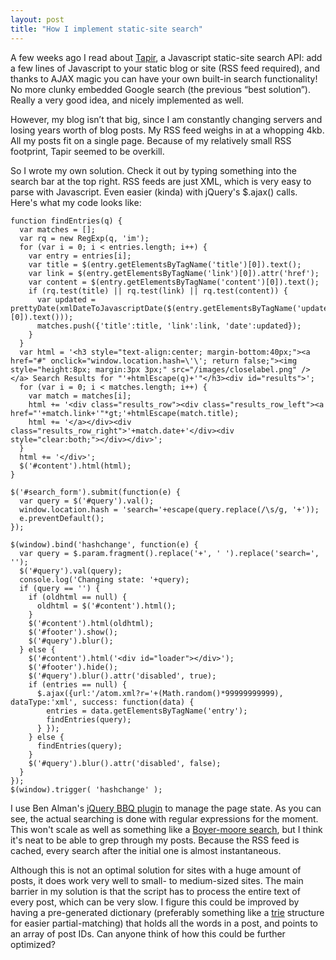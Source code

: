 ```yaml
---
layout: post
title: "How I implement static-site search"
---
```

A few weeks ago I read about <a href="http://tapirgo.com/">Tapir</a>, a Javascript static-site search API: add a few lines of Javascript to your static blog or site (RSS feed required), and thanks to AJAX magic you can have your own built-in search functionality! No more clunky embedded Google search (the previous “best solution”). Really a very good idea, and nicely implemented as well.

However, my blog isn’t that big, since I am constantly changing servers and losing years worth of blog posts. My RSS feed weighs in at a whopping 4kb. All my posts fit on a single page. Because of my relatively small RSS footprint, Tapir seemed to be overkill.

So I wrote my own solution. Check it out by typing something into the search bar at the top right. RSS feeds are just XML, which is very easy to parse with Javascript. Even easier (kinda) with jQuery's $.ajax() calls. Here's what my code looks like:

<pre><code class="javascript">function findEntries(q) {
  var matches = [];
  var rq = new RegExp(q, 'im');
  for (var i = 0; i &lt; entries.length; i++) {
    var entry = entries[i];
    var title = $(entry.getElementsByTagName('title')[0]).text();
    var link = $(entry.getElementsByTagName('link')[0]).attr('href');
    var content = $(entry.getElementsByTagName('content')[0]).text();          
    if (rq.test(title) || rq.test(link) || rq.test(content)) {
      var updated = prettyDate(xmlDateToJavascriptDate($(entry.getElementsByTagName('updated')[0]).text()));
      matches.push({'title':title, 'link':link, 'date':updated});
    }
  }
  var html = '&lt;h3 style="text-align:center; margin-bottom:40px;"&gt;&lt;a href="#" onclick="window.location.hash=\'\'; return false;"&gt;&lt;img style="height:8px; margin:3px 3px;" src="/images/closelabel.png" /&gt;&lt;/a&gt; Search Results for "'+htmlEscape(q)+'"&lt;/h3&gt;&lt;div id="results"&gt;';
  for (var i = 0; i &lt; matches.length; i++) {
    var match = matches[i];
    html += '&lt;div class="results_row"&gt;&lt;div class="results_row_left"&gt;&lt;a href="'+match.link+'"*gt;'+htmlEscape(match.title);
    html += '&lt;/a&gt;&lt;/div&gt;&lt;div class="results_row_right">'+match.date+'&lt;/div&gt;&lt;div style="clear:both;"&gt;&lt;/div&gt;&lt;/div&gt;';
  }
  html += '&lt;/div&gt;';
  $('#content').html(html);
}

$('#search_form').submit(function(e) {
  var query = $('#query').val();            
  window.location.hash = 'search='+escape(query.replace(/\s/g, '+'));
  e.preventDefault();
});

$(window).bind('hashchange', function(e) {
  var query = $.param.fragment().replace('+', ' ').replace('search=', '');
  $('#query').val(query);
  console.log('Changing state: '+query);
  if (query == '') {
    if (oldhtml == null) {
      oldhtml = $('#content').html(); 
    }
    $('#content').html(oldhtml);
    $('#footer').show();
    $('#query').blur();
  } else {
    $('#content').html('&lt;div id="loader"&gt;&lt;/div&gt;');
    $('#footer').hide();
    $('#query').blur().attr('disabled', true);
    if (entries == null) {
      $.ajax({url:'/atom.xml?r='+(Math.random()*99999999999), dataType:'xml', success: function(data) {
        entries = data.getElementsByTagName('entry');
        findEntries(query);
      } });
    } else {
      findEntries(query);
    }
    $('#query').blur().attr('disabled', false);
  }
});
$(window).trigger( 'hashchange' );</code></pre>

I use Ben Alman's <a href="http://benalman.com/projects/jquery-bbq-plugin/">jQuery BBQ plugin</a> to manage the page state. As you can see, the actual searching is done with regular expressions for the moment. This won't scale as well as something like a <a href="http://en.wikipedia.org/wiki/Boyer%E2%80%93Moore_string_search_algorithm">Boyer-moore search</a>, but I think it's neat to be able to grep through my posts. Because the RSS feed is cached, every search after the initial one is almost instantaneous.

Although this is not an optimal solution for sites with a huge amount of posts, it does work very well to small- to medium-sized sites. The main barrier in my solution is that the script has to process the entire text of every post, which can be very slow. I figure this could be improved by having a pre-generated dictionary (preferably something like a <a href="http://en.wikipedia.org/wiki/Trie">trie</a> structure for easier partial-matching) that holds all the words in a post, and points to an array of post IDs. Can anyone think of how this could be further optimized? 
